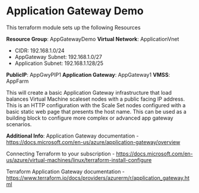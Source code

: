 #                                     Application Gateway Demo

This terraform module sets up the following Resources

**Resource Group**: AppGatewayDemo
**Virtual Network**: ApplicationVnet
- CIDR: 192.168.1.0/24
- AppGateway Subnet: 192.168.1.0/27
- Application Subnet: 192.168.1.128/25

**PublicIP**: AppGwyPIP1
**Application Gateway**: AppGateway1
**VMSS**: AppFarm

This will create a basic Application Gateway infrastructure that load balances Virtual Machine scaleset nodes with a public facing IP address. This is an HTTP configuration with the Scale Set nodes configured with a basic static web page that presents the host name. This can be used as a building block to configure more complex or advanced app gateway scenarios. 

**Additional Info**:
Application Gateway documentation - https://docs.microsoft.com/en-us/azure/application-gateway/overview

Connecting Terraform to your subscription - https://docs.microsoft.com/en-us/azure/virtual-machines/linux/terraform-install-configure

Terraform Application Gateway documentation - https://www.terraform.io/docs/providers/azurerm/r/application_gateway.html